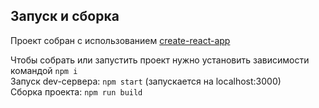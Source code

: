
## Запуск и сборка

Проект собран с использованием [create-react-app](https://create-react-app.dev/)

Чтобы собрать или запустить проект нужно установить зависимости командой `npm i`  
Запуск dev-сервера: `npm start` (запускается на localhost:3000)  
Сборка проекта: `npm run build`
